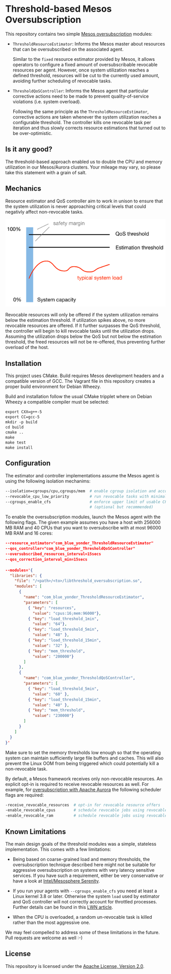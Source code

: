 Threshold-based Mesos Oversubscription
======================================

This repository contains two simple
[Mesos oversubscription](http://mesos.apache.org/documentation/latest/oversubscription/) modules:

* `ThresholdResourceEstimator`: Informs the Mesos master about resources that can be oversubscribed
  on the associated agent.

  Similar to the `fixed` resource estimator provided by Mesos, it allows operators to configure a
  fixed amount of oversubscribable revocable resources per agent. However, once system utilization
  reaches a defined threshold, resources will be cut to the currently used amount, avoiding further
  scheduling of revocable tasks.

* `ThresholdQoSController`: Informs the Mesos agent that particular corrective actions need to be
  made to prevent quality-of-service violations (i.e. system overload).

  Following the same principle as the `ThresholdResourceEstimator`, corrective actions are taken
  whenever the system utilization reaches a configurable threshold. The controller kills one
  revocable task per iteration and thus slowly corrects resource estimations that turned out to be
  over-optimistic.


Is it any good?
---------------

The threshold-based approach enabled us to double the CPU and memory utilization in our
Mesos/Aurora clusters. Your mileage may vary, so please take this statement with a grain of salt.


Mechanics
---------

Resource estimator and QoS controller aim to work in unison to ensure that the system utilization
is never approaching critical levels that could negativly affect non-revocable tasks.

![threshold mechanics](docs/mechanics.png)

Revocable resources will only be offered if the system utilization remains below the estimation
threshold. If utilization spikes above, no more revocable resources are offered. If it further
surpasses the QoS threshold, the controller will begin to kill revocable tasks until the
utilization drops. Assuming the utilization drops below the QoS but not below the estimation
threshold, the freed resources will not be re-offered, thus preventing further overload of the host.


Installation
------------

This project uses CMake. Build requires Mesos development headers and a compatible version of GCC.
The Vagrant file in this repository creates a proper build environment for Debian Wheezy.

Build and installation follow the usual CMake tripplet where on Debian Wheezy a compatible compiler
must be selected:

    export CXX=g++-5
    export CC=gcc-5
    mkdir -p build
    cd build
    cmake ..
    make
    make test
    make install


Configuration
-------------

The estimator and controller implementations assume the Mesos agent is using the following isolation
mechanims:

```bash
--isolation=cgroups/cpu,cgroups/mem  # enable cgroup isolation and accounting
--revocable_cpu_low_priority         # run revocable tasks with minimal CPU shares
--cgroups_enable_cfs                 # enforce upper limit of usable CPU shares
                                     # (optional but recommended)
```

To enable the oversubscription modules, launch the Mesos agent with the following flags. The given
example assumes you have a host with 256000 MB RAM and 40 CPUs that you want to oversubscribe with
at most 96000 MB RAM and 16 cores:

```json
--resource_estimator="com_blue_yonder_ThresholdResourceEstimator"
--qos_controller="com_blue_yonder_ThresholdQoSController"
--oversubscribed_resources_interval=15secs
--qos_correction_interval_min=15secs

--modules='{
  "libraries": {
    "file": "/<path>/<to>/libthreshold_oversubscription.so",
    "modules": [
      {
        "name": "com_blue_yonder_ThresholdResourceEstimator",
        "parameters": [
          { "key": "resources",
            "value": "cpus:16;mem:96000"},
          { "key": "load_threshold_1min",
            "value": "64"},
          { "key": "load_threshold_5min",
            "value": "48" },
          { "key": "load_threshold_15min",
            "value": "32" },
          { "key": "mem_threshold",
            "value": "200000"}
        ]
      },
      {
        "name": "com_blue_yonder_ThresholdQoSController",
        "parameters": [
          { "key": "load_threshold_5min",
            "value": "60" },
          { "key": "load_threshold_15min",
            "value": "40" },
          { "key": "mem_threshold",
            "value": "230000"}
        ]
      }
    ]
  }
}'
```

Make sure to set the memory thresholds low enough so that the operating system can maintain
sufficiently large file buffers and caches. This will also prevent the Linux OOM from being
triggered which could potentially kill a non-revocable task.

By default, a Mesos framework receives only non-revocable resources. An explicit opt-in is
required to receive revocable resources as well. For example, for
[oversubscription with Apache Aurora](https://github.com/apache/aurora/blob/master/docs/features/resource-isolation.md#oversubscription)
the following scheduler flags are required:

```bash
-receive_revocable_resources  # opt-in for revocable resource offers
-enable_revocable_cpus        # schedule revocable jobs using revocable CPU resources
-enable_revocable_ram         # schedule revocable jobs using revocable RAM resources
```


Known Limitations
-----------------

The main design goals of the threshold modules was a simple, stateless implementation.
This comes with a few limitations:

* Being based on coarse-grained load and memory thresholds, the oversubscription technique described
  here might not be suitable for aggressive oversubscription on systems with very latency sensitive
  services. If you have such a requirement, either be very conservative or have a look at
  [Intel/Mesosphere Serenity](https://github.com/mesosphere/serenity).

* If you run your agents with `--cgroups_enable_cfs` you need at least a Linux kernel 3.8 or later.
  Otherwise the system `load` used by estimator and QoS controller will not correctly account for
  throttled processes. Further details can be found in this
  [LWN article](https://lwn.net/Articles/531853/).

* When the CPU is overloaded, a random un-revocable task is killed rather than the most aggressive
  one.

We may feel compelled to address some of these limitations in the future.
Pull requests are welcome as well :-)


License
-------

This repository is licensed under the [Apache License, Version 2.0](http://www.apache.org/licenses/LICENSE-2.0).

